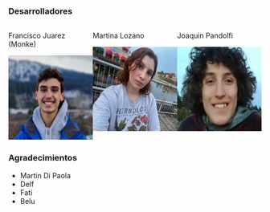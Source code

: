 ### Desarrolladores

<div style="display: flex; justify-content: space-between;">
 <div>
   <p>Francisco Juarez (Monke)</p>
   <img src="assets/pancho.png" alt="Francisco Juarez (Monke)">
 </div>

 <div>
   <p>Martina Lozano</p>
   <img src="assets/martina.png" alt="Martina Lozano">
 </div>

 <div>
   <p>Joaquin Pandolfi</p>
   <img src="assets/joaquin.png" alt="Joaquin Pandolfi">
 </div>
</div>


### Agradecimientos
- Martin Di Paola
- Delf
- Fati
- Belu
